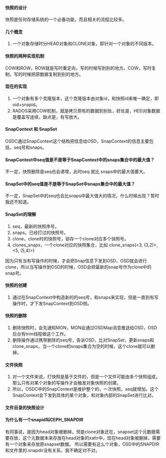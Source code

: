 #### 快照的设计
快照是任何存储系统的一个必备功能，而且相关的流程比较多。

#### 几个概念
1. 一个对象存储时分HEAD对象和CLONE对象，即针对一个对象的不同版本。

#### 快照的两种实现机制
COW和ROW，ROW就是写时重定向，写的时候写到别的地方。COW，写时复制，写的时候把原数据复制到别的地方。

#### 现在的实现
1. 一个对象有多个克隆版本，这个克隆版本由对象id，和快照id来唯一确定，即oid+snapid。
1. RADOS采用COW机制，就是拷贝原有的数据到别处，好处是，HED对象数据是覆盖写连续，缺点是，有写放大。

#### SnapContext 和 SnapSet
OSDC通过SnapContext这个结构把信息给OSD，SnapContext的信息主要包括，seq号和snaps。

#### SnapContext中seq值是不是等于SnapContext中的snaps集合中的最大值？
不一定，快照删除是seq也会递增，此时seq 就比 snaps中的最大值要大。

#### SnapSet中的seq值是不是等于SnapSet中snaps集合中的最大值？
不一定，SnapSet中的seq也会比snaps中最大值大的情况，什么时候出现？暂时我还不知道。

#### SnapSet的理解
1. seq，最新的快照序号。
1. snaps，已经打过的快照号。
1. clone，clone时的快照号，锁存一个clone对应多个快照号。
1. clones_snaps，一个clone对应的快照集合，比如 clone_snaps(<3, (3,2)>, <5, (5,4)>)

因为只有当有写操作的时候，才会把Snap信息下发到OSD，OSD就会进行clone，所以当写操作到OSD的时候，OSD会把最新的snap号作为clone中的snap号。

#### 快照的创建
1. 通过在SnapContext中构造新的的seq号，和snaps来实现，但是一直到有写操作时，才下发SnapContext到OSD侧。

#### 快照的删除
1. 删除快照时，会先通知MON，MON会通过OSDMap消息推送给OSD，OSD后台有trim线程做这个工作。
1. 删除操作通过携带删除的seq号，告诉OSD，比对SnapSet，更新snaps和clone_snaps，当一个clone的snaps集合为空的时候，这个clone就可以删掉。

#### 文件快照
1. 对一个文件来说，打快照是基于文件的，但是一个文件可能由多个快照组成，那么只有对某个对象的写操作才会触发对象快照的创建。
1. 所以，OSDC中的SnapContext是维护整个的，一次快照，seq就增加。这个SnapContext会下发到具体的某个对象，和对象内部的SnapSet进行比对。

#### 文件目录的快照设计


#### 为什么有一个snapid叫CEPH_SNAPDIR

有同事说，是因为head对象被删掉，但是clone对象还在，snapset这个元数据需要存放，这个元数据本来存放在head对象的xattr中，现在head对象被删掉，需要有一个对象来存放原snapset数据。
所以需要有这么个对象，OSD中的SNAPDIR和文件里的.snapdir没有关系，我不确定对不对。
